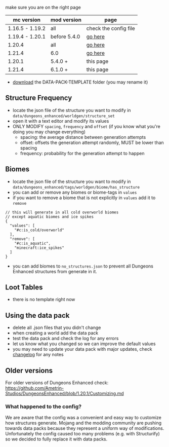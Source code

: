 make sure you are on the right page

| mc version      | mod version  | page                                                                                      |
|-----------------|--------------|-------------------------------------------------------------------------------------------|
| 1.16.5 - 1.19.2 | all          | check the config file                                                                     |
| 1.19.4 - 1.20.1 | before 5.4.0 | [go here](https://github.com/Ametrin-Studios/DungeonsEnhanced/blob/1.20.1/customizing.md) |
| 1.20.4          | all          | [go here](https://github.com/Ametrin-Studios/DungeonsEnhanced/blob/1.20.1/customizing.md) |
| 1.21.4          | 6.0          | [go here](https://github.com/Ametrin-Studios/DungeonsEnhanced/blob/1.20.1/customizing.md) |
| 1.20.1          | 5.4.0 +      | this page                                                                                 |
| 1.21.4          | 6.1.0 +      | this page                                                                                 |


- [download](https://download-directory.github.io/?url=https%3A%2F%2Fgithub.com%2FAmetrin-Studios%2FDungeonsEnhanced%2Ftree%2Fmaster%2FDATA-PACK-TEMPLATE) the DATA-PACK-TEMPLATE folder (you may rename it)

## Structure Frequency
- locate the json file of the structure you want to modify in `data/dungeons_enhanced/worldgen/structure_set`
- open it with a text editor and modify its values
- ONLY MODIFY `spacing`, `frequency` and `offset` (if you know what you're doing you may change everything)
  - spacing: the average distance between generation attempts
  - offset: offsets the generation attempt randomly, MUST be lower than spacing
  - frequency: probability for the generation attempt to happen

## Biomes
- locate the json file of the structure you want to modify in `data/dungeons_enhanced/tags/worldgen/biome/has_structure`
- you can add or remove any biomes or biome-tags in `values`
- if you want to remove a biome that is not explicitly in `values` add it to `remove`
```json5
// this will generate in all cold overworld biomes
// except aquatic biomes and ice spikes
{
  "values": [
    "#c:is_cold/overworld"
  ],
  "remove": [
    "#c:is_aquatic",
    "minecraft:ice_spikes"
  ]
}
```
- you can add biomes to `no_structures.json` to prevent all Dungeons Enhanced structures from generate in it.

## Loot Tables
- there is no template right now

## Using the data pack
- delete all .json files that you didn't change
- when creating a world add the data pack
- test the data pack and check the log for any errors
- let us know what you changed so we can improve the default values
- you may need to update your data pack with major updates, check [changelog](https://github.com/Ametrin-Studios/DungeonsEnhanced/blob/master/changelog.md) for any notes

## Older versions
For older versions of Dungeons Enhanced check: https://github.com/Ametrin-Studios/DungeonsEnhanced/blob/1.20.1/Customizing.md

### What happened to the config?
We are aware that the config was a convenient and easy way to customize how structures generate.
Mojang and the modding community are pushing towards data packs because they represent a uniform way of modifications.
Unfortunately the config caused too many problems (e.g. with Structurify) so we decided to fully replace it with data packs.
